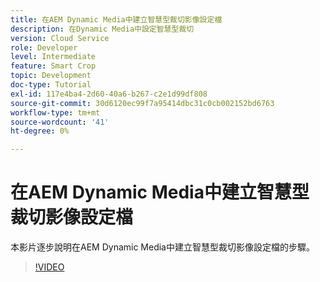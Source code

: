 ```yaml
---
title: 在AEM Dynamic Media中建立智慧型裁切影像設定檔
description: 在Dynamic Media中設定智慧型裁切
version: Cloud Service
role: Developer
level: Intermediate
feature: Smart Crop
topic: Development
doc-type: Tutorial
exl-id: 117e4ba4-2d60-40a6-b267-c2e1d99df808
source-git-commit: 30d6120ec99f7a95414dbc31c0cb002152bd6763
workflow-type: tm+mt
source-wordcount: '41'
ht-degree: 0%

---
```


# 在AEM Dynamic Media中建立智慧型裁切影像設定檔

本影片逐步說明在AEM Dynamic Media中建立智慧型裁切影像設定檔的步驟。

>[!VIDEO](https://video.tv.adobe.com/v/335460?quality=12&learn=on)
